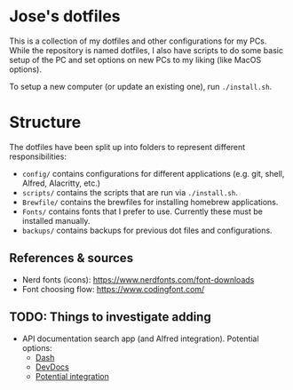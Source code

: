 # Jose's dotfiles

This is a collection of my dotfiles and other configurations for my PCs. While the repository is named dotfiles, I also have scripts to do some basic setup of the PC and set options on new PCs to my liking (like MacOS options).

To setup a new computer (or update an existing one), run `./install.sh`.

# Structure

The dotfiles have been split up into folders to represent different responsibilities:

- `config/` contains configurations for different applications (e.g. git, shell, Alfred, Alacritty, etc.)
- `scripts/` contains the scripts that are run via `./install.sh`.
- `Brewfile/` contains the brewfiles for installing homebrew applications.
- `Fonts/` contains fonts that I prefer to use. Currently these must be installed manually.
- `backups/` contains backups for previous dot files and configurations.

## References & sources

- Nerd fonts (icons): https://www.nerdfonts.com/font-downloads
- Font choosing flow: https://www.codingfont.com/

## TODO: Things to investigate adding

- API documentation search app (and Alfred integration). Potential options:
  - [Dash](https://kapeli.com/dash)
  - [DevDocs](https://devdocs.io/)
  - [Potential integration](https://github.com/yannickglt/alfred-devdocs)

